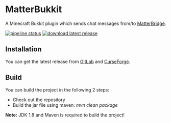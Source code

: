 # MatterBukkit

A Minecraft Bukkit plugin which sends chat messages from/to [MatterBridge](https://github.com/42wim/matterbridge).

[![pipeline status](https://gitlab.com/Programie/MatterBukkit/badges/master/pipeline.svg)](https://gitlab.com/Programie/MatterBukkit/commits/master)
[![download latest release](https://img.shields.io/badge/download-latest-blue.svg)](https://gitlab.com/Programie/MatterBukkit/-/jobs/artifacts/master/raw/target/MatterBukkit.jar?job=release)

## Installation

You can get the latest release from [GitLab](https://gitlab.com/Programie/MatterBukkit/-/releases) and [CurseForge](https://www.curseforge.com/minecraft/bukkit-plugins/matterbukkit).

## Build

You can build the project in the following 2 steps:

 * Check out the repository
 * Build the jar file using maven: *mvn clean package*

**Note:** JDK 1.8 and Maven is required to build the project!